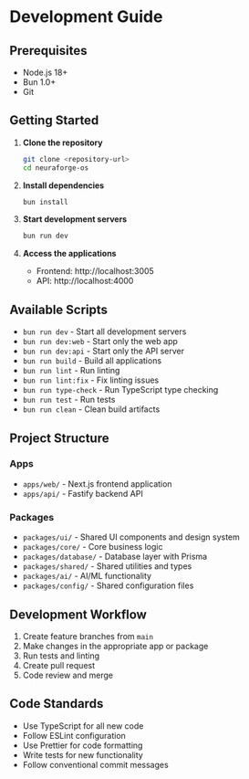 # Development Guide

## Prerequisites

- Node.js 18+ 
- Bun 1.0+
- Git

## Getting Started

1. **Clone the repository**
   ```bash
   git clone <repository-url>
   cd neuraforge-os
   ```

2. **Install dependencies**
   ```bash
   bun install
   ```

3. **Start development servers**
   ```bash
   bun run dev
   ```

4. **Access the applications**
   - Frontend: http://localhost:3005
   - API: http://localhost:4000

## Available Scripts

- `bun run dev` - Start all development servers
- `bun run dev:web` - Start only the web app
- `bun run dev:api` - Start only the API server
- `bun run build` - Build all applications
- `bun run lint` - Run linting
- `bun run lint:fix` - Fix linting issues
- `bun run type-check` - Run TypeScript type checking
- `bun run test` - Run tests
- `bun run clean` - Clean build artifacts

## Project Structure

### Apps
- `apps/web/` - Next.js frontend application
- `apps/api/` - Fastify backend API

### Packages
- `packages/ui/` - Shared UI components and design system
- `packages/core/` - Core business logic
- `packages/database/` - Database layer with Prisma
- `packages/shared/` - Shared utilities and types
- `packages/ai/` - AI/ML functionality
- `packages/config/` - Shared configuration files

## Development Workflow

1. Create feature branches from `main`
2. Make changes in the appropriate app or package
3. Run tests and linting
4. Create pull request
5. Code review and merge

## Code Standards

- Use TypeScript for all new code
- Follow ESLint configuration
- Use Prettier for code formatting
- Write tests for new functionality
- Follow conventional commit messages
